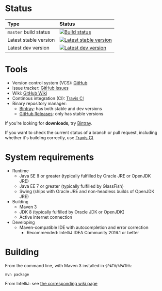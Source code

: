 # Status #

| Type                  | Status                                                             |
|:----------------------|:-------------------------------------------------------------------|
| `master` build status | [![Build status][travis-status-master]][travis]                    |
| Latest stable version | [![Latest stable version][bintray-stable-version]][bintray-stable] |
| Latest dev version    | [![Latest dev version][bintray-dev-version]][bintray-dev]          |

# Tools #

* Version control system (VCS): [GitHub][github]
* Issue tracker: [GitHub Issues][github-issues]
* Wiki: [GitHub Wiki][github-wiki]
* Continous integration (CI): [Travis CI][travis]
* Binary repository manager:
	* [Bintray][bintray]: has both stable and dev versions
	* [GitHub Releases][github-releases]: only has stable versions

If you're looking for **downloads**, try [Bintray][bintray].

If you want to check the current status of a branch or pull request, including whether it's building correctly, use [Travis CI][travis].

# System requirements #

* Runtime
	* Java SE 8 or greater (typically fulfilled by Oracle JRE or OpenJDK JRE)
	* Java EE 7 or greater (typically fulfilled by GlassFish)
	* Swing (ships with Oracle JRE and non-headless builds of OpenJDK JRE)
* Building
	* Maven 3
	* JDK 8 (typically fulfilled by Oracle JDK or OpenJDK)
	* Active internet connection
* Developing
	* Maven-compatible IDE with autocompletion and error correction
		* Recommended: IntelliJ IDEA Community 2016.1 or better

# Building #

From the command line, with Maven 3 installed in `$PATH`/`%PATH%`:

	mvn package

From IntelliJ: see [the corresponding wiki page][github-wiki-intellij]



[github]:                 https://github.com/massbay-cs/cs225-proj4 "GitHub"
[github-issues]:          https://github.com/massbay-cs/cs225-proj4/issues "Issues"
[github-wiki]:            https://github.com/massbay-cs/cs225-proj4/wiki "Wiki"
[github-wiki-intellij]:   https://github.com/massbay-cs/cs225-proj4/wiki/IntelliJ "Development: IntelliJ"
[github-releases]:        https://github.com/massbay-cs/cs225-proj4/releases "GitHub Releases"

[travis]:                 https://travis-ci.org/massbay-cs/cs225-proj4 "Travis CI"
[travis-status-master]:   https://travis-ci.org/massbay-cs/cs225-proj4.svg?branch=master "Build status: master"

[bintray]:                https://bintray.com/massbay-cs/cs225-proj4 "Bintray"
[bintray-dev]:            https://bintray.com/massbay-cs/cs225-proj4/cs225-proj4-dev/_latestVersion "Latest dev version"
[bintray-dev-version]:    https://api.bintray.com/packages/massbay-cs/cs225-proj4/cs225-proj4-dev/images/download.svg "Latest dev version"
[bintray-stable]:         https://bintray.com/massbay-cs/cs225-proj4/cs225-proj4-stable/_latestVersion "Latest stable version"
[bintray-stable-version]: https://api.bintray.com/packages/massbay-cs/cs225-proj4/cs225-proj4-stable/images/download.svg "Latest stable version"

